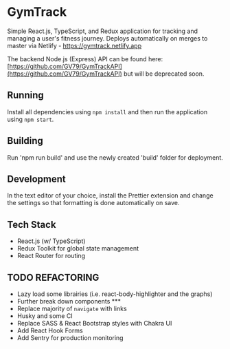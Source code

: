 # GymTrack

Simple React.js, TypeScript, and Redux application for tracking and managing a user's fitness journey. Deploys automatically on merges to master via Netlify - https://gymtrack.netlify.app

The backend Node.js (Express) API can be found here: [https://github.com/GV79/GymTrackAPI](https://github.com/GV79/GymTrackAPI) but will be deprecated soon.

## Running

Install all dependencies using `npm install` and then run the application using `npm start`.

## Building

Run 'npm run build' and use the newly created 'build' folder for deployment.

## Development

In the text editor of your choice, install the Prettier extension and change the settings so that formatting is done automatically on save.

## Tech Stack

- React.js (w/ TypeScript)
- Redux Toolkit for global state management
- React Router for routing

## TODO REFACTORING

- Lazy load some librairies (i.e. react-body-highlighter and the graphs)
- Further break down components \*\*\*
- Replace majority of `navigate` with links
- Husky and some CI
- Replace SASS & React Bootstrap styles with Chakra UI
- Add React Hook Forms
- Add Sentry for production monitoring
